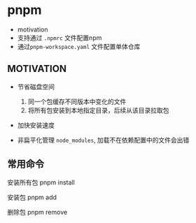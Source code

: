 # pnpm

- motivation
- 支持通过 `.npmrc` 文件配置npm
- 通过`pnpm-workspace.yaml` 文件配置单体仓库

## MOTIVATION
- 节省磁盘空间
  1. 同一个包缓存不同版本中变化的文件
  2. 将所有包安装到本地指定目录，后续从该目录拉取包

- 加快安装速度
- 非扁平化管理 `node_modules`, 加载不在依赖配置中的文件会出错

## 常用命令
安装所有包
pnpm install

安装包
pnpm add

删除包
pnpm remove